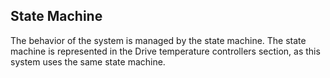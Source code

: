 ## State Machine

The behavior of the system is managed by the state machine. The state machine is represented in the Drive temperature
controllers section, as this system uses the same state machine.
